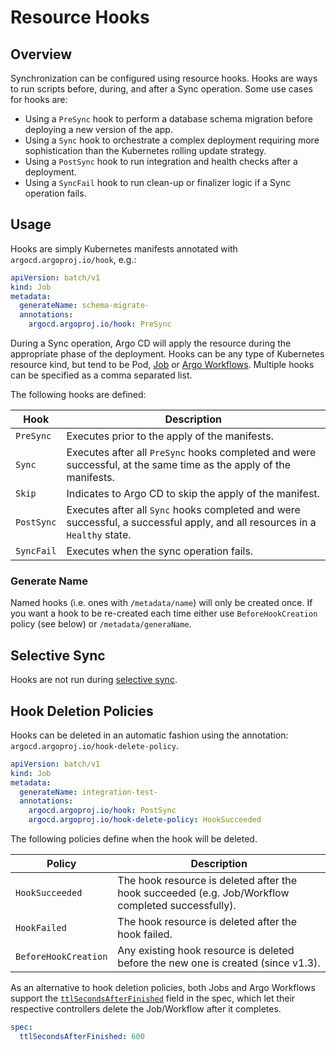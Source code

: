# Resource Hooks
## Overview

Synchronization can be configured using resource hooks. Hooks are ways to run scripts before, during,
and after a Sync operation. Some use cases for hooks are:

* Using a `PreSync` hook to perform a database schema migration before deploying a new version of the app.
* Using a `Sync` hook to orchestrate a complex deployment requiring more sophistication than the
Kubernetes rolling update strategy.
* Using a `PostSync` hook to run integration and health checks after a deployment.
* Using a `SyncFail` hook to run clean-up or finalizer logic if a Sync operation fails.

## Usage

Hooks are simply Kubernetes manifests annotated with `argocd.argoproj.io/hook`, e.g.:

```yaml
apiVersion: batch/v1
kind: Job
metadata:
  generateName: schema-migrate-
  annotations:
    argocd.argoproj.io/hook: PreSync
```

During a Sync operation, Argo CD will apply the resource during the appropriate phase of the
deployment. Hooks can be any type of Kubernetes resource kind, but tend to be Pod,
[Job](https://kubernetes.io/docs/concepts/workloads/controllers/jobs-run-to-completion/)
or [Argo Workflows](https://github.com/argoproj/argo). Multiple hooks can be specified as a comma
separated list.

The following hooks are defined:

| Hook | Description |
|------|-------------|
| `PreSync` | Executes prior to the apply of the manifests. |
| `Sync`  | Executes after all `PreSync` hooks completed and were successful, at the same time as the apply of the manifests. |
| `Skip` | Indicates to Argo CD to skip the apply of the manifest. |
| `PostSync` | Executes after all `Sync` hooks completed and were successful, a successful apply, and all resources in a `Healthy` state. |
| `SyncFail` | Executes when the sync operation fails. |

### Generate Name

Named hooks (i.e. ones with `/metadata/name`) will only be created once. If you want a hook to be re-created each time either use `BeforeHookCreation` policy (see below) or `/metadata/generaName`. 

## Selective Sync

Hooks are not run during [selective sync](selective_sync.md).

## Hook Deletion Policies

Hooks can be deleted in an automatic fashion using the annotation: `argocd.argoproj.io/hook-delete-policy`.

```yaml
apiVersion: batch/v1
kind: Job
metadata:
  generateName: integration-test-
  annotations:
    argocd.argoproj.io/hook: PostSync
    argocd.argoproj.io/hook-delete-policy: HookSucceeded
```

The following policies define when the hook will be deleted.

| Policy | Description |
|--------|-------------|
| `HookSucceeded` | The hook resource is deleted after the hook succeeded (e.g. Job/Workflow completed successfully). |
| `HookFailed` | The hook resource is deleted after the hook failed. |
| `BeforeHookCreation` | Any existing hook resource is deleted before the new one is created (since v1.3). |

As an alternative to hook deletion policies, both Jobs and Argo Workflows support the
[`ttlSecondsAfterFinished`](https://kubernetes.io/docs/concepts/workloads/controllers/ttlafterfinished/)
field in the spec, which let their respective controllers delete the Job/Workflow after it completes.

```yaml
spec:
  ttlSecondsAfterFinished: 600
```
